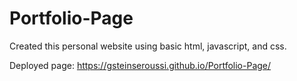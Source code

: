 # Portfolio-Page

Created this personal website using basic html, javascript, and css. 

Deployed page: https://gsteinseroussi.github.io/Portfolio-Page/
